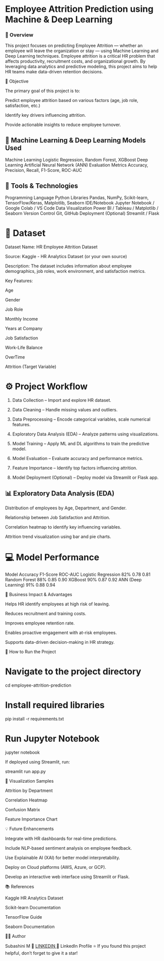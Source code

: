 <html>
<h1>Employee Attrition Prediction using Machine & Deep Learning</h1>

<h3>📘 Overview</h3>

This project focuses on predicting Employee Attrition — whether an employee will leave the organization or stay — using Machine Learning and Deep Learning techniques.
Employee attrition is a critical HR problem that affects productivity, recruitment costs, and organizational growth.
By leveraging data analytics and predictive modeling, this project aims to help HR teams make data-driven retention decisions.


🎯 Objective

The primary goal of this project is to:

Predict employee attrition based on various factors (age, job role, satisfaction, etc.)

Identify key drivers influencing attrition.

Provide actionable insights to reduce employee turnover.



<h2>🧠 Machine Learning & Deep Learning Models Used</h2>


Machine Learning	Logistic Regression, Random Forest, XGBoost
Deep Learning	Artificial Neural Network (ANN)
Evaluation Metrics	Accuracy, Precision, Recall, F1-Score, ROC-AUC



<h2>🧰 Tools & Technologies</h2>


Programming Language	Python
Libraries	Pandas, NumPy, Scikit-learn, TensorFlow/Keras, Matplotlib, Seaborn
IDE/Notebook	Jupyter Notebook / Google Colab / VS Code
Data Visualization	Power BI / Tableau / Matplotlib / Seaborn
Version Control	Git, GitHub
Deployment (Optional)	Streamlit / Flask





<h1>🧾 Dataset</h1>

Dataset Name: HR Employee Attrition Dataset

Source: Kaggle - HR Analytics Dataset (or your own source)

Description:
The dataset includes information about employee demographics, job roles, work environment, and satisfaction metrics.


Key Features:

Age

Gender

Job Role

Monthly Income

Years at Company

Job Satisfaction

Work-Life Balance

OverTime

Attrition (Target Variable)




<h1>⚙️ Project Workflow</h1>

1. Data Collection – Import and explore HR dataset.


2. Data Cleaning – Handle missing values and outliers.


3. Data Preprocessing – Encode categorical variables, scale numerical features.


4. Exploratory Data Analysis (EDA) – Analyze patterns using visualizations.


5. Model Training – Apply ML and DL algorithms to train the predictive model.


6. Model Evaluation – Evaluate accuracy and performance metrics.


7. Feature Importance – Identify top factors influencing attrition.


8. Model Deployment (Optional) – Deploy model via Streamlit or Flask app.



<h2>📊 Exploratory Data Analysis (EDA)</h2>

Distribution of employees by Age, Department, and Gender.

Relationship between Job Satisfaction and Attrition.

Correlation heatmap to identify key influencing variables.

Attrition trend visualization using bar and pie charts.


<h1>💻 Model Performance</h1>

Model               	Accuracy	F1-Score	ROC-AUC
Logistic Regression   	82%     	0.78	   0.81
Random Forest         	88%     	0.85	   0.90
XGBoost	                90%     	0.87     0.92
ANN (Deep Learning)   	91%     	0.88	   0.94


🧩 Business Impact & Advantages

Helps HR identify employees at high risk of leaving.

Reduces recruitment and training costs.

Improves employee retention rate.

Enables proactive engagement with at-risk employees.

Supports data-driven decision-making in HR strategy.



🚀 How to Run the Project

# Navigate to the project directory
cd employee-attrition-prediction

# Install required libraries
pip install -r requirements.txt

# Run Jupyter Notebook
jupyter notebook

If deployed using Streamlit, run:

streamlit run app.py


🧭 Visualization Samples


Attrition by Department

Correlation Heatmap

Confusion Matrix

Feature Importance Chart



💡 Future Enhancements

Integrate with HR dashboards for real-time predictions.

Include NLP-based sentiment analysis on employee feedback.

Use Explainable AI (XAI) for better model interpretability.

Deploy on Cloud platforms (AWS, Azure, or GCP).

Develop an interactive web interface using Streamlit or Flask.





📚 References

Kaggle HR Analytics Dataset

Scikit-learn Documentation

TensorFlow Guide

Seaborn Documentation



👩‍💻 Author

Subashini M
📧 <a href="https://www.linkedin.com/in/subashini-mani-76b90b280"> LINKEDIN </a>
💼 LinkedIn Profile
⭐ If you found this project helpful, don’t forget to give it a star!
</html>





